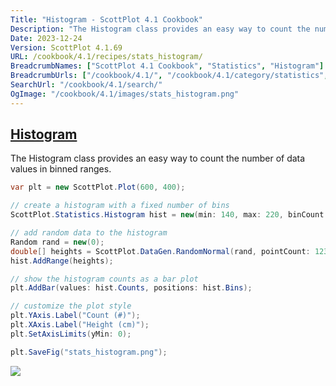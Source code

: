 ```yaml
---
Title: "Histogram - ScottPlot 4.1 Cookbook"
Description: "The Histogram class provides an easy way to count the number of data values in binned ranges."
Date: 2023-12-24
Version: ScottPlot 4.1.69
URL: /cookbook/4.1/recipes/stats_histogram/
BreadcrumbNames: ["ScottPlot 4.1 Cookbook", "Statistics", "Histogram"]
BreadcrumbUrls: ["/cookbook/4.1/", "/cookbook/4.1/category/statistics", "/cookbook/4.1/recipes/stats_histogram/"]
SearchUrl: "/cookbook/4.1/search/"
OgImage: "/cookbook/4.1/images/stats_histogram.png"
---
```


<h2><a id='histogram' href='/cookbook/4.1/recipes/stats_histogram/'>Histogram</a></h2>

The Histogram class provides an easy way to count the number of data values in binned ranges.

```cs
var plt = new ScottPlot.Plot(600, 400);

// create a histogram with a fixed number of bins
ScottPlot.Statistics.Histogram hist = new(min: 140, max: 220, binCount: 100);

// add random data to the histogram
Random rand = new(0);
double[] heights = ScottPlot.DataGen.RandomNormal(rand, pointCount: 1234, mean: 178.4, stdDev: 7.6);
hist.AddRange(heights);

// show the histogram counts as a bar plot
plt.AddBar(values: hist.Counts, positions: hist.Bins);

// customize the plot style
plt.YAxis.Label("Count (#)");
plt.XAxis.Label("Height (cm)");
plt.SetAxisLimits(yMin: 0);

plt.SaveFig("stats_histogram.png");
```

<img src='../../images/stats_histogram.png' class='d-block mx-auto my-5' />


